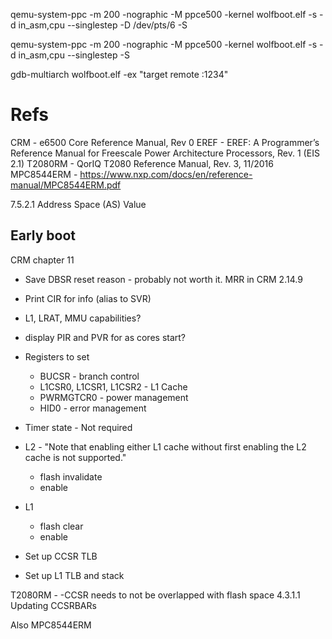 qemu-system-ppc -m 200 -nographic -M ppce500  -kernel wolfboot.elf -s -d in_asm,cpu --singlestep -D /dev/pts/6 -S

qemu-system-ppc -m 200 -nographic -M ppce500  -kernel wolfboot.elf -s -d in_asm,cpu --singlestep -S

gdb-multiarch wolfboot.elf -ex "target remote :1234"

# Refs
CRM - e6500 Core Reference Manual, Rev 0
EREF - EREF: A Programmer’s Reference Manual for Freescale Power Architecture Processors, Rev. 1 (EIS 2.1)
T2080RM - QorIQ T2080 Reference Manual, Rev. 3, 11/2016
MPC8544ERM - https://www.nxp.com/docs/en/reference-manual/MPC8544ERM.pdf
 
7.5.2.1 Address Space (AS) Value


## Early boot

CRM chapter 11



 * Save DBSR reset reason - probably not worth it. MRR in CRM 2.14.9
 * Print CIR for info (alias to SVR)
 * L1, LRAT, MMU capabilities?
 * display PIR and PVR for as cores start?
 * Registers to set
   * BUCSR - branch control
   * L1CSR0, L1CSR1, L1CSR2 - L1 Cache
   * PWRMGTCR0 - power management
   * HID0 - error management

 * Timer state - Not required
 * L2 - "Note that enabling either L1 cache without first enabling the L2 cache is not supported."
     * flash invalidate
     * enable
 * L1
   * flash clear
   * enable


* Set up CCSR TLB
* Set up L1 TLB and stack


T2080RM - -CCSR needs to not be overlapped with flash space
4.3.1.1 Updating CCSRBARs

Also MPC8544ERM 

